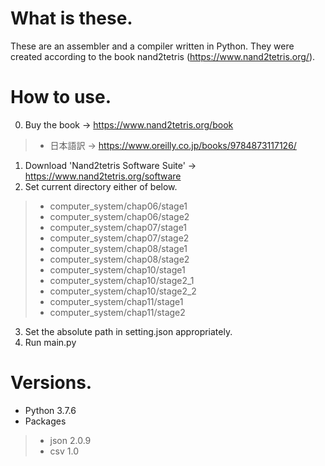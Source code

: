 # What is these.
These are an assembler and a compiler written in Python. They were created according to the book nand2tetris (https://www.nand2tetris.org/).

# How to use.
0. Buy the book -> https://www.nand2tetris.org/book
> * 日本語訳 -> https://www.oreilly.co.jp/books/9784873117126/
1. Download 'Nand2tetris Software Suite' -> https://www.nand2tetris.org/software
2. Set current directory either of below.
> * computer_system/chap06/stage1
> * computer_system/chap06/stage2
> * computer_system/chap07/stage1
> * computer_system/chap07/stage2
> * computer_system/chap08/stage1
> * computer_system/chap08/stage2
> * computer_system/chap10/stage1
> * computer_system/chap10/stage2_1
> * computer_system/chap10/stage2_2
> * computer_system/chap11/stage1
> * computer_system/chap11/stage2
3. Set the absolute path in setting.json appropriately.
4. Run main.py

# Versions.
* Python 3.7.6
* Packages
> * json 2.0.9
> * csv 1.0